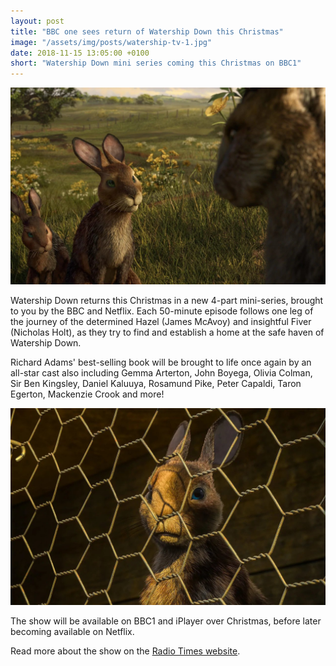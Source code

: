 ```yaml
---
layout: post
title: "BBC one sees return of Watership Down this Christmas"
image: "/assets/img/posts/watership-tv-1.jpg"
date: 2018-11-15 13:05:00 +0100
short: "Watership Down mini series coming this Christmas on BBC1"
---
```


![A still from the upcoming mini series](/assets/img/posts/watership-tv-1.jpg)

Watership Down returns this Christmas in a new 4-part mini-series, brought to you by the BBC and Netflix. Each 50-minute episode follows one leg of the journey of the determined Hazel (James McAvoy) and insightful Fiver (Nicholas Holt), as they try to find and establish a home at the safe haven of Watership Down.

Richard Adams' best-selling book will be brought to life once again by an all-star cast also including Gemma Arterton, John Boyega, Olivia Colman, Sir Ben Kingsley, Daniel Kaluuya, Rosamund Pike, Peter Capaldi, Taron Egerton, Mackenzie Crook and more!

![A still from the upcoming miniseries](/assets/img/posts/watership-tv-2.jpg)

The show will be available on BBC1 and iPlayer over Christmas, before later becoming available on Netflix.

Read more about the show on the [Radio Times website](https://www.radiotimes.com/news/tv/2018-11-01/watership-down-rabbits-get-3d-makeover-in-first-images-from-the-bbcs-ambitious-christmas-animation/).